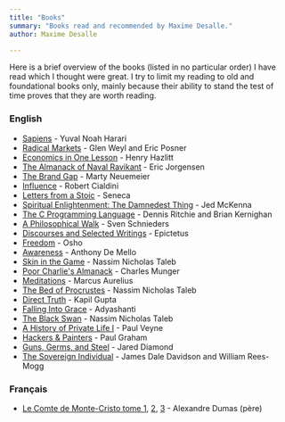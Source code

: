 ```yaml
---
title: "Books"
summary: "Books read and recommended by Maxime Desalle."
author: Maxime Desalle

---
```


Here is a brief overview of the books (listed in no particular order) I have read which I thought were great. I try to limit my reading to old and foundational books only, mainly because their ability to stand the test of time proves that they are worth reading.

### English

- [Sapiens](https://bookshop.org/books/sapiens-a-brief-history-of-humankind/9780062316110) - Yuval Noah Harari
- [Radical Markets](https://bookshop.org/books/radical-markets-uprooting-capitalism-and-democracy-for-a-just-society/9780691196060) - Glen Weyl and Eric Posner
- [Economics in One Lesson](https://bookshop.org/books/economics-in-one-lesson-the-shortest-and-surest-way-to-understand-basic-economics-9780517548233/9780517548233) - Henry Hazlitt
- [The Almanack of Naval Ravikant](https://bookshop.org/books/the-almanack-of-naval-ravikant-a-guide-to-wealth-and-happiness-9781544514222/9781544514222) - Eric Jorgensen
- [The Brand Gap](https://bookshop.org/books/the-brand-gap-revised-edition-rev/9780321348104) - Marty Neuemeier
- [Influence](https://bookshop.org/books/influence-the-psychology-of-persuasion-revised/9780061241895) - Robert Cialdini
- [Letters from a Stoic](https://bookshop.org/books/letters-from-a-stoic-epistulae-morales-ad-lucilium/9780140442106) - Seneca
- [Spiritual Enlightenment: The Damnedest Thing](https://bookshop.org/books/spiritual-enlightenment-the-damnedest-thing/9780980184846) - Jed McKenna
- [The C Programming Language](https://bookshop.org/books/c-programming-language-9780131103627/9780131103627) - Dennis Ritchie and Brian Kernighan
- [A Philosophical Walk](https://svenschnieders.com/book/) - Sven Schnieders
- [Discourses and Selected Writings](https://bookshop.org/books/discourses-and-selected-writings/9780140449464) - Epictetus
- [Freedom](https://bookshop.org/books/freedom-the-courage-to-be-yourself/9780312320706) - Osho
- [Awareness](https://bookshop.org/books/awareness-conversations-with-the-masters/9780385249379) - Anthony De Mello
- [Skin in the Game](https://bookshop.org/books/skin-in-the-game-hidden-asymmetries-in-daily-life/9780425284643) - Nassim Nicholas Taleb
- [Poor Charlie's Almanack](https://www.amazon.com/Poor-Charlies-Almanack-Charles-Expanded/dp/1578645018) - Charles Munger
- [Meditations](https://bookshop.org/books/meditations-a-new-translation-revised-089ff110-668a-4161-bd6e-99d50647096c/9780812968255) - Marcus Aurelius
- [The Bed of Procrustes](https://bookshop.org/books/the-bed-of-procrustes-philosophical-and-practical-aphorisms-9780812982404/9780812982404) - Nassim Nicholas Taleb
- [Direct Truth](https://bookshop.org/books/direct-truth-uncompromising-non-prescriptive-truths-to-the-enduring-questions-of-life/9781724334411) - Kapil Gupta
- [Falling Into Grace](https://bookshop.org/books/falling-into-grace-insights-on-the-end-of-suffering/9781604079371) - Adyashanti
- [The Black Swan](https://bookshop.org/books/the-black-swan-second-edition-the-impact-of-the-highly-improbable-with-a-new-section-on-robustness-and-fragility/9780812973815) - Nassim Nicholas Taleb
- [A History of Private Life I](https://bookshop.org/books/a-history-of-private-life-volume-i-from-pagan-rome-to-byzantium-revised/9780674399747) - Paul Veyne
- [Hackers & Painters](https://bookshop.org/books/hackers-painters-big-ideas-from-the-computer-age/9781449389550) - Paul Graham
- [Guns, Germs, and Steel](https://bookshop.org/books/guns-germs-and-steel-the-fates-of-human-societies-revised/9780393061314) - Jared Diamond
- [The Sovereign Individual](https://www.amazon.com/Sovereign-Individual-Mastering-Transition-Information/dp/0684832720/ref=tmm_pap_swatch_0?_encoding=UTF8&qid=1627965114&sr=8-1) - James Dale Davidson and William Rees-Mogg

### Français

- [Le Comte de Monte-Cristo tome 1](https://www.amazon.fr/Comte-Monte-Cristo-Int%C3%A9grale-trois-volumes/dp/1545401055), [2](https://www.amazon.fr/Comte-Monte-Cristo-Int%C3%A9grale-trois-volumes/dp/1545404240), [3](https://www.amazon.fr/Comte-Monte-Cristo-Int%C3%A9grale-trois-volumes/dp/1545407762) - Alexandre Dumas (père)
